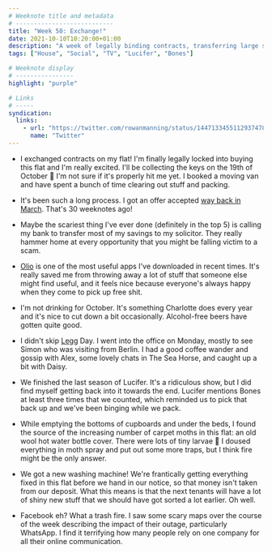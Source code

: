 ```yaml
---
# Weeknote title and metadata
# ---------------------------
title: "Week 50: Exchange!"
date: 2021-10-10T10:20:00+01:00
description: "A week of legally binding contracts, transferring large sums of money, giving away our stuff, lovely chats in The Sea Horse, and fighting with our growing moth population."
tags: ["House", "Social", "TV", "Lucifer", "Bones"]

# Weeknote display
# ----------------
highlight: "purple"

# Links
# -----
syndication:
  links:
    - url: "https://twitter.com/rowanmanning/status/1447133455112937478"
      name: "Twitter"
---
```


  * I exchanged contracts on my flat! I'm finally legally locked into buying this flat and I'm really excited. I'll be collecting the keys on the 19th of October :tada: I'm not sure if it's properly hit me yet. I booked a moving van and have spent a bunch of time clearing out stuff and packing.

  * It's been such a long process. I got an offer accepted [way back in March](/weeknotes/20/). That's 30 weeknotes ago!

  * Maybe the scariest thing I've ever done (definitely in the top 5) is calling my bank to transfer most of my savings to my solicitor. They really hammer home at every opportunity that you might be falling victim to a scam.

  * [Olio](https://olioex.com/) is one of the most useful apps I've downloaded in recent times. It's really saved me from throwing away a lot of stuff that someone else might find useful, and it feels nice because everyone's always happy when they come to pick up free shit.

  * I'm not drinking for October. It's something Charlotte does every year and it's nice to cut down a bit occasionally. Alcohol-free beers have gotten quite good.

  * I didn't skip [Legg](https://twitter.com/simonleggsays) Day. I went into the office on Monday, mostly to see Simon who was visiting from Berlin. I had a good coffee wander and gossip with Alex, some lovely chats in The Sea Horse, and caught up a bit with Daisy.

  * We finished the last season of Lucifer. It's a ridiculous show, but I did find myself getting back into it towards the end. Lucifer mentions Bones at least three times that we counted, which reminded us to pick that back up and we've been binging while we pack.

  * While emptying the bottoms of cupboards and under the beds, I found the source of the increasing number of carpet moths in this flat: an old wool hot water bottle cover. There were lots of tiny larvae 🤢 I doused everything in moth spray and put out some more traps, but I think fire might be the only answer.

  * We got a new washing machine! We're frantically getting everything fixed in this flat before we hand in our notice, so that money isn't taken from our deposit. What this means is that the next tenants will have a lot of shiny new stuff that we should have got sorted a lot earlier. Oh well.

  * Facebook eh? What a trash fire. I saw some scary maps over the course of the week describing the impact of their outage, particularly WhatsApp. I find it terrifying how many people rely on one company for all their online communication.
